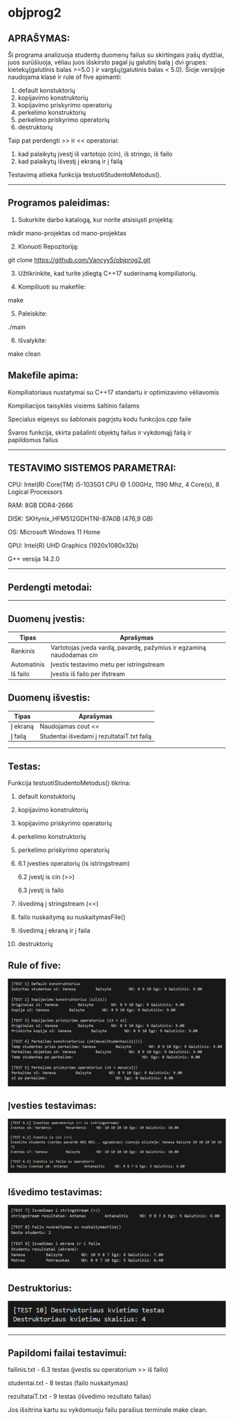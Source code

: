 # objprog2

APRAŠYMAS:
---
Ši programa analizuoja studentų duomenų failus su skirtingais įrašų dydžiai, juos surūšiuoja, vėliau juos išskirsto pagal jų galutinį balą į dvi grupes: kietekų(galutinis balas >=5.0 ) ir vargšų(galutinis balas < 5.0). Šioje versijoje naudojama klasė ir rule of five apimanti:
1. default konstuktorių
2. kopijavimo konstruktorių
3. kopijavimo priskyrimo operatorių
4. perkelimo konstruktorių
5. perkelimo priskyrimo operatorių
6. destruktorių

Taip pat perdengti >> ir << operatoriai:
1. kad palaikytų įvestį iš vartotojo (cin), iš stringo, iš failo
2. kad palaikytų išvestį į ekraną ir į failą

Testavimą atlieka funkcija testuotiStudentoMetodus().

-------------------------------------------------------------------------------------------------------
Programos paleidimas:
---
1. Sukurkite darbo katalogą, kur norite atsisiųsti projektą: 

mkdir mano-projektas
cd mano-projektas

2. Klonuoti Repozitoriją:    

 git clone https://github.com/Vancyy5/objprog2.git


3. Užtikrinkite, kad turite įdiegtą C++17 suderinamą kompiliatorių.

4. Kompiliuoti su makefile:

 make

5. Paleiskite:

 ./main

6. Išvalykite:

 make clean


Makefile apima:
---
Kompiliatoriaus nustatymai su C++17 standartu ir optimizavimo vėliavomis

Kompiliacijos taisyklės visiems šaltinio failams

Specialus elgesys su šablonais pagrįstu kodu funkcijos.cpp faile

Švaros funkcija, skirta pašalinti objektų failus ir vykdomąjį failą ir papildomus failus

-------------------------------------------------------------------------------------------------------
TESTAVIMO SISTEMOS PARAMETRAI:
---
CPU: Intel(R) Core(TM) i5-1035G1 CPU @ 1.00GHz, 1190 Mhz, 4 Core(s), 8 Logical Processors

RAM: 8GB DDR4-2666 

DISK: SKHynix_HFM512GDHTNI-87A0B (476,9 GB)

OS: Microsoft Windows 11 Home

GPU: Intel(R) UHD Graphics (1920x1080x32b)

G++ versija 14.2.0

------------------------------------------------------------------------------------------------------
Perdengti metodai:
---
------
Duomenų įvestis:
---
| Tipas  | Aprašymas |
| ------------- | ------------- |
| Rankinis  | Vartotojas įveda vardą, pavardę, pažymius ir egzaminą naudodamas cin |
| Automatinis  | Įvestis testavimo metu per istringstream |
| Iš failo  | Įvestis iš failo per ifstream |

Duomenų išvestis:
---
|  Tipas   | Aprašymas |
| ------------- | ------------- |
| Į ekraną  | Naudojamas cout <<  |
| Į failą | Studentai išvedami į rezultataiT.txt failą  |
-----------------------------------------------------------------------------------------------------
Testas:
----
Funkcija testuotiStudentoMetodus() tikrina:

1. default konstuktorių
2. kopijavimo konstruktorių
3. kopijavimo priskyrimo operatorių
4. perkelimo konstruktorių
5. perkelimo priskyrimo operatorių
6.  6.1  įvesties operatorių (is istringstream)

    6.2  įvestį is cin (>>)

    6.3  įvestį is failo
    
7. išvedimą į stringstream (<<)
8. failo nuskaitymą su nuskaitymasFile()
9. išvedimą į ekraną ir į faila
10. destruktorių

Rule of five: 
----
![alt text](https://github.com/Vancyy5/objprog2/blob/v1.2/nuotraukos/Screenshot%202025-04-24%20193143.png)

Įvesties testavimas:
---
![alt text](https://github.com/Vancyy5/objprog2/blob/v1.2/nuotraukos/Screenshot%202025-04-24%20193158.png)

Išvedimo testavimas:
---
![alt text](https://github.com/Vancyy5/objprog2/blob/v1.2/nuotraukos/Screenshot%202025-04-24%20193207.png)

Destruktorius:
---
![alt text](https://github.com/Vancyy5/objprog2/blob/v1.2/nuotraukos/Screenshot%202025-04-24%20193213.png)


------------------------------------------------------------------------------------------------------------
Papildomi failai testavimui:
---
failinis.txt - 6.3 testas (įvestis su operatorium >> iš failo)

studentai.txt - 8 testas (failo nuskaitymas)

rezultataiT.txt - 9 testas (išvedimo rezultato failas)


Jos išsitrina kartu su vykdomuoju failu parašius terminale make clean.